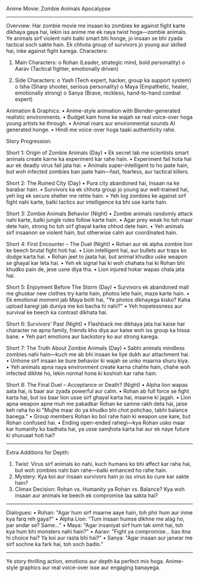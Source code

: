 Anime Movie: Zombie Animals Apocalypse
________________________________________
Overview:
Har zombie movie me insaan ko zombies ke against fight karte dikhaya gaya hai, lekin iss anime me ek naya twist hoga—zombie animals. Ye animals sirf violent nahi balki smart bhi honge, jo insaan se bhi zyada tactical soch sakte hain. Ek chhota group of survivors jo young aur skilled hai, inke against fight karega.
Characters:

1.	Main Characters:
o	Rohan (Leader, strategic mind, bold personality)
o	Aarav (Tactical fighter, emotionally driven)

2.	Side Characters:
o	Yash (Tech expert, hacker, group ka support system)
o	Isha (Sharp shooter, serious personality)
o	Maya (Empathetic, healer, emotionally strong)
o	Sanya (Brave, reckless, hand-to-hand combat expert)

Animation & Graphics:
•	Anime-style animation with Blender-generated realistic environments.
•	Budget kam hone ke wajah se real voice-over hoga young artists ke through.
•	Animal roars aur environmental sounds AI generated honge.
•	Hindi me voice-over hoga taaki authenticity rahe.

Story Progression:

Short 1: Origin of Zombie Animals (Day)
•	Ek secret lab me scientists smart animals create karne ka experiment kar rahe hain.
•	Experiment fail hota hai aur ek deadly virus fail jata hai.
•	Animals super-intelligent to ho jaate hain, but woh infected zombies ban jaate hain—fast, fearless, aur tactical killers.

Short 2: The Ruined City (Day)
•	Pura city abandoned hai, insaan na ke barabar hain.
•	Survivors ka ek chhota group jo young aur well-trained hai, yeh log ek secure shelter me rehte hain.
•	Yeh log zombies ke against sirf fight nahi karte, balki tactics aur intelligence ka bhi use karte hain.

Short 3: Zombie Animals Behavior (Night)
•	Zombie animals randomly attack nahi karte, balki jungle rules follow karte hain.
•	Agar prey weak ho toh maar dete hain, strong ho toh sirf ghayal karke chhod dete hain.
•	Yeh animals sirf insaanon se violent hain, but otherwise calm aur coordinated hain.

Short 4: First Encounter – The Duel (Night)
•	Rohan aur ek alpha zombie lion ke beech brutal fight hoti hai.
•	Lion intelligent hai, aur bullets aur traps ko dodge karta hai.
•	Rohan jeet to jaata hai, but animal khudko uske weapon se ghayal kar leta hai.
•	Yeh ek signal hai ki woh chahata hai ki Rohan bhi khudko pain de, jese usne diya tha.
•	Lion injured hokar wapas chala jata hai.

Short 5: Enjoyment Before The Storm (Day)
•	Survivors ek abandoned mall me ghuskar new clothes try karte hain, photos lete hain, maze karte hain.
•	Ek emotional moment jab Maya bolti hai, "Ye photos dikhayega kisko? Kaha upload karegi jab duniya me koi bacha hi nahi?"
•	Yeh hopelessness aur survival ke beech ka contrast dikhata hai.

Short 6: Survivors' Past (Night)
•	Flashback me dikhaya jata hai kaise har character ne apna family, friends kho diya aur kaise woh iss group ka hissa bane.
•	Yeh part emotions aur backstory ko aur strong karega.

Short 7: The Truth About Zombie Animals (Day)
•	Sabhi animals mindless zombies nahi hain—kuch me ab bhi insaan ke liye dukh aur attachment hai.
•	Unhone sirf insaan ke bure behavior ki wajah se unko maarna shuru kiya.
•	Yeh animals apna naya environment create karna chahte hain, chahe woh infected dikhte ho, lekin normal hone ki koshish kar rahe hain.

Short 8: The Final Duel – Acceptance or Death? (Night)
•	Alpha lion wapas aata hai, is baar aur zyada powerful aur calm.
•	Rohan ab full force se fight karta hai, but iss baar lion usse sirf ghayal karta hai, maarne ki jagah.
•	Lion apna weapon apne muh me pakadkar Rohan ke samne rakh deta hai, jaise keh raha ho ki "Mujhe maar do ya khudko bhi chot pohchao, tabhi balance banega."
•	Group members Rohan ko bol rahe hain ki weapon use kare, but Rohan confused hai.
•	Ending open-ended rahegi—kya Rohan usko maar kar humanity ko badhata hai, ya usse samjhota karta hai aur ek naye future ki shuruaat hoti hai?
________________________________________
Extra Additions for Depth:
1.	Twist: Virus sirf animals ko nahi, kuch humans ko bhi affect kar raha hai, but woh zombies nahi ban rahe—balki enhanced ho rahe hain.
2.	Mystery: Kya koi aur insaan survivors hain jo iss virus ko cure kar sakte hain?
3.	Climax Decision: Rohan vs. Humanity ya Rohan vs. Balance? Kya woh insaan aur animals ke beech ek compromise laa sakta hai?
________________________________________
Dialogues:
•	Rohan: "Agar hum sirf maarne aaye hain, toh phir hum aur inme kya farq reh gaya?"
•	Alpha Lion: "Tum insaan humse dikhne me alag ho, par andar se? Same..."
•	Maya: "Agar insaniyat sirf hum tak simit hai, toh kya hum bhi monsters nahi hain?"
•	Aarav: "Fight ya compromise... bas itna hi choice hai? Ya koi aur rasta bhi hai?"
•	Sanya: "Agar insaan aur janwar me sirf sochne ka fark hai, toh soch badlo."
________________________________________
Ye story thrilling action, emotions aur depth ka perfect mix hoga. Anime-style graphics aur real voice-over isse aur engaging banayega.

